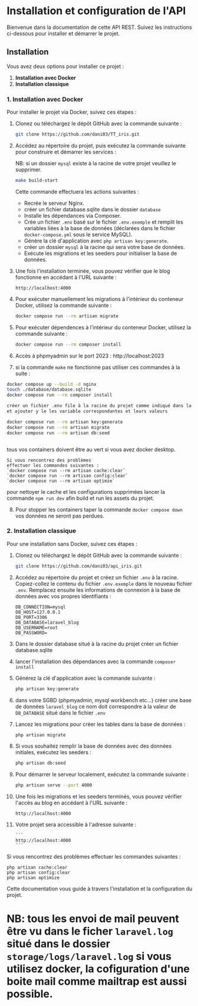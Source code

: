 # Installation et configuration de l'API

Bienvenue dans la documentation de cette API REST. Suivez les instructions ci-dessous pour installer et démarrer le projet.

## Installation

Vous avez deux options pour installer ce projet :

1. **Installation avec Docker**
2. **Installation classique**

### 1. Installation avec Docker

Pour installer le projet via Docker, suivez ces étapes :

1. Clonez ou téléchargez le dépôt GitHub avec la commande suivante :

    ```bash
    git clone https://github.com/dani03/TT_iris.git
    ```

2. Accédez au répertoire du projet, puis exécutez la commande suivante pour construire et démarrer les services :

    NB: si un dossier `mysql` existe à la racine de votre projet veuillez le supprimer.

    ```bash
    make build-start
    ```

    Cette commande effectuera les actions suivantes :

    - Recrée le serveur Nginx.
    - créer un fichier database.sqlite dans le dossier `database`
    - Installe les dépendances via Composer.
    - Crée un fichier `.env` basé sur le fichier `.env.exemple` et remplit les variables liées à la base de données (déclarées dans le fichier `docker-compose.yml` sous le service MySQL).
    - Génère la clé d'application avec `php artisan key:generate`.
    - créer un dossier `mysql` à la racine qui sera votre base de données.
    - Exécute les migrations et les seeders pour initialiser la base de données.

3. Une fois l'installation terminée, vous pouvez vérifier que le blog fonctionne en accédant à l'URL suivante :

    ```
    http://localhost:4000
    ```

4. Pour exécuter manuellement les migrations à l'intérieur du conteneur Docker, utilisez la commande suivante :
    ```bash
    docker compose run --rm artisan migrate
    ```
5. Pour exécuter dépendences à l'intérieur du conteneur Docker, utilisez la commande suivante :

    ```bash
    docker compose run --rm composer install
    ```

6. Accès à phpmyadmin sur le port 2023 : http://localhost:2023

7. si la commande `make` ne fonctionne pas utiliser ces commandes à la suite :

```bash
docker compose up --build -d nginx
touch ./database/database.sqlite
docker compose run --rm composer install

créer un fichier .env file à la racine du projet comme indiqué dans la partie de l\'installation classique
et ajouter y le les variable correspondantes et leurs valeurs

docker compose run --rm artisan key:generate
docker compose run --rm artisan migrate
docker compose run --rm artisan db:seed



```

tous vos containers doivent être au vert si vous avez docker desktop.

    Si vous rencontrez des problèmes
    effectuer les commandes suivantes :
    `docker compose run --rm artisan cache:clear`
    `docker compose run --rm artisan config:clear`
    `docker compose run --rm artisan optimze`

pour nettoyer le cache et les configurations supprimées
 lancer la commande `npm run dev` afin build et run les assets du projet.

8. Pour stopper les containers taper la commande `docker compose down` vos données ne seront pas perdues.

### 2. Installation classique

Pour une installation sans Docker, suivez ces étapes :

1.  Clonez ou téléchargez le dépôt GitHub avec la commande suivante :

    ```bash
    git clone https://github.com/dani03/api_iris.git
    ```

2.  Accédez au répertoire du projet et créez un fichier `.env` à la racine. Copiez-collez le contenu du fichier `.env.exemple` dans le nouveau fichier `.env`. Remplacez ensuite les informations de connexion à la base de données avec vos propres identifiants :

    ```plaintext
    DB_CONNECTION=mysql
    DB_HOST=127.0.0.1
    DB_PORT=3306
    DB_DATABASE=laravel_blog
    DB_USERNAME=root
    DB_PASSWORD=
    ```

3.  Dans le dossier database situé à la racine du projet créer un fichier database.sqlite

4.  lancer l'installation des dépendances avec la commande `composer install`

5.  Générez la clé d'application avec la commande suivante :

    ```bash
    php artisan key:generate
    ```

6.  dans votre SGBD (phpmyadmin, mysql workbench etc...) créer une base de données `laravel_blog`
    ce nom doit correspondre à la valeur de `DB_DATABASE` situé dans le fichier `.env`
7.  Lancez les migrations pour créer les tables dans la base de données :

    ```bash
    php artisan migrate
    ```

8.  Si vous souhaitez remplir la base de données avec des données initiales, exécutez les seeders :

    ```bash
    php artisan db:seed
    ```

9.  Pour démarrer le serveur localement, exécutez la commande suivante :

    ```bash
    php artisan serve --port 4000
    ```

10. Une fois les migrations et les seeders terminés, vous pouvez vérifier l'accès au blog en accédant à l'URL suivante :

    ```
    http://localhost:4000
    ```

11. Votre projet sera accessible à l'adresse suivante :

        ```
        http://localhost:4000
        ```

Si vous rencontrez des problèmes
effectuer les commandes suivantes :

```
php artisan cache:clear
php artisan config:clear
php artisan optimize
```

Cette documentation vous guide à travers l'installation et la configuration du projet.

# NB: tous les envoi de mail peuvent être vu dans le ficher `laravel.log` situé dans le dossier `storage/logs/laravel.log` si vous utilisez docker, la cofiguration d'une boite mail comme mailtrap est aussi possible.
